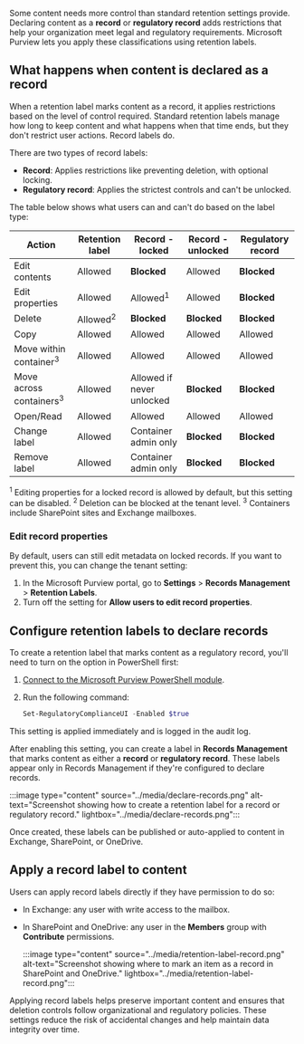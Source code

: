 Some content needs more control than standard retention settings provide. Declaring content as a **record** or **regulatory record** adds restrictions that help your organization meet legal and regulatory requirements. Microsoft Purview lets you apply these classifications using retention labels.

## What happens when content is declared as a record

When a retention label marks content as a record, it applies restrictions based on the level of control required. Standard retention labels manage how long to keep content and what happens when that time ends, but they don't restrict user actions. Record labels do.

There are two types of record labels:

- **Record**: Applies restrictions like preventing deletion, with optional locking.
- **Regulatory record**: Applies the strictest controls and can't be unlocked.

The table below shows what users can and can't do based on the label type:

| Action  | Retention label | Record - locked | Record - unlocked | Regulatory record |
|-----|-----|-----|-----|-----|
| Edit contents | Allowed | **Blocked** | Allowed | **Blocked** |
| Edit properties  | Allowed | Allowed<sup>1</sup> | Allowed | **Blocked** |
| Delete | Allowed<sup>2</sup> | **Blocked** | **Blocked** | **Blocked** |
| Copy | Allowed             | Allowed  | Allowed | Allowed |
| Move within container<sup>3</sup>  | Allowed | Allowed| Allowed | Allowed |
| Move across containers<sup>3</sup> | Allowed | Allowed if never unlocked | **Blocked** | **Blocked** |
| Open/Read | Allowed | Allowed | Allowed | Allowed |
| Change label | Allowed | Container admin only | **Blocked** | **Blocked** |
| Remove label | Allowed | Container admin only | **Blocked** | **Blocked** |

<sup>1</sup> Editing properties for a locked record is allowed by default, but this setting can be disabled. <sup>2</sup> Deletion can be blocked at the tenant level. <sup>3</sup> Containers include SharePoint sites and Exchange mailboxes.

### Edit record properties

By default, users can still edit metadata on locked records. If you want to prevent this, you can change the tenant setting:

1. In the Microsoft Purview portal, go to **Settings** > **Records Management** > **Retention Labels**.
1. Turn off the setting for **Allow users to edit record properties**.

## Configure retention labels to declare records

To create a retention label that marks content as a regulatory record, you'll need to turn on the option in PowerShell first:

1. [Connect to the Microsoft Purview PowerShell module](/powershell/exchange/connect-to-scc-powershell?azure-portal=true).
1. Run the following command:

   ```powershell
   Set-RegulatoryComplianceUI -Enabled $true
   ```

This setting is applied immediately and is logged in the audit log.

After enabling this setting, you can create a label in **Records Management** that marks content as either a **record** or **regulatory record**. These labels appear only in Records Management if they're configured to declare records.

:::image type="content" source="../media/declare-records.png" alt-text="Screenshot showing how to create a retention label for a record or regulatory record." lightbox="../media/declare-records.png":::

Once created, these labels can be published or auto-applied to content in Exchange, SharePoint, or OneDrive.

## Apply a record label to content

Users can apply record labels directly if they have permission to do so:

- In Exchange: any user with write access to the mailbox.
- In SharePoint and OneDrive: any user in the **Members** group with **Contribute** permissions.

  :::image type="content" source="../media/retention-label-record.png" alt-text="Screenshot showing where to mark an item as a record in SharePoint and OneDrive." lightbox="../media/retention-label-record.png":::

Applying record labels helps preserve important content and ensures that deletion controls follow organizational and regulatory policies. These settings reduce the risk of accidental changes and help maintain data integrity over time.

